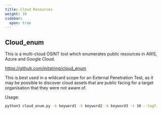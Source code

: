 ```yaml
---
title: Cloud Resources
weight: 10
sidebar:
  open: true
---
```

## Cloud_enum
This is a multi-cloud OSINT tool which enumerates public resources in AWS, Azure and Google Cloud. 

https://github.com/initstring/cloud_enum

This is best used in a wildcard scope for an External Penetration Test, as it may be possible to discover cloud assets that are public facing for a target organisation that they were not aware of.

Usage:
```bash
python3 cloud_enum.py -k keyword1 -k keyword2 -k keyword3 -t 10 --logfile output.txt
```